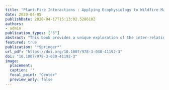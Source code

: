 ```yaml
---
title: "Plant-Fire Interactions : Applying Ecophysiology to Wildfire Management"
date: 2020-04-05
publishDate: 2020-04-17T15:13:02.528610Z
authors: 
- admin
publication_types: ["5"]
abstract: "This book provides a unique exploration of the inter-relationships between the science of plant environmental responses and the understanding and management of forest fires. It bridges the gap between plant ecologists, interested in the functional and evolutionary consequences of fire in ecosystems, with foresters and fire managers, interested in effectively reducing fire hazard and damage."
featured: true
publication: "*Springer*"
url_pdf: "https://doi.org/10.1007/978-3-030-41192-3"
doi: "10.1007/978-3-030-41192-3"
image:
  placement: 
  caption: ''
  focal_point: "Center"
  preview_only: false
---
```

